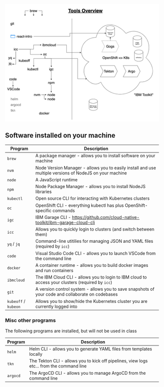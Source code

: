 ![](./img/tools-diagram.png)

## Software installed on your machine

| Program              | Description                                                                                             |
| -------------------- | ------------------------------------------------------------------------------------------------------- |
| `brew`               | A package manager - allows you to install software on your machine                                      |
| `nvm`                | Node Version Manager - allows you to easily install and use multiple versions of NodeJS on your machine |
| `node`               | A JavaScript runtime                                                                                    |
| `npm`                | Node Package Manager - allows you to install NodeJS libraries                                           |
| `kubectl`            | Open source CLI for interacting with Kubernetes clusters                                                |
| `oc`                 | OpenShift CLI - everything kubectl has plus OpenShift-specific commands                                 |
| `igc`                | IBM Garage CLI - https://github.com/cloud-native-toolkit/ibm-garage-cloud-cli                           |
| `icc`                | Allows you to quickly login to clusters (and switch between them)                                       |
| `yq` / `jq`        | Command-line utitilies for managing JSON and YAML files (required by `icc`)                             |
| `code`               | Visual Studio Code CLI - allows you to launch VSCode from the command line                              |
| `docker`             | A container runtime - allows you to build docker images and run containers                              |
| `ibmcloud`           | The IBM Cloud CLI - allows you to login to IBM cloud to access your clusters (required by `icc`)        |
| `git`                | A version control system - allows you to save snapshots of your code and collaborate on codebases       |
| `kubeoff` / `kubeon` | Allows you to show/hide the Kubernetes cluster you are currently logged into                            |

### Misc other programs

The following programs are installed, but will not be used in class

| Program  | Description                                                                               |
| -------- | ----------------------------------------------------------------------------------------- |
| `helm`   | Helm CLI - allows you to generate YAML files from templates locally                       |
| `tkn`    | The Tekton CLI - allows you to kick off pipelines, view logs etc... from the command line |
| `argocd` | The ArgoCD CLI - allows you to manage ArgoCD from the command line                        |
